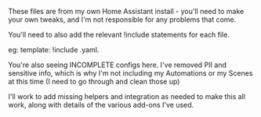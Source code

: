 These files are from my own Home Assistant install - you'll need to make your own tweaks, and I'm not responsible for any problems that come. 

You'll need to also add the relevant !include statements for each file. 

eg: template: !include <nameoftemplatefile>.yaml. 

You're also seeing INCOMPLETE configs here. I've removed PII and sensitive info, which is why I'm not including my Automations or my Scenes at this time (I need to go through and clean those up) 

I'll work to add missing helpers and integration as needed to make this all work, along with details of the various add-ons I've used. 




